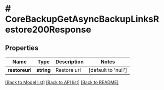 # # CoreBackupGetAsyncBackupLinksRestore200Response

## Properties

Name | Type | Description | Notes
------------ | ------------- | ------------- | -------------
**restoreurl** | **string** | Restore url | [default to 'null']

[[Back to Model list]](../../README.md#models) [[Back to API list]](../../README.md#endpoints) [[Back to README]](../../README.md)
